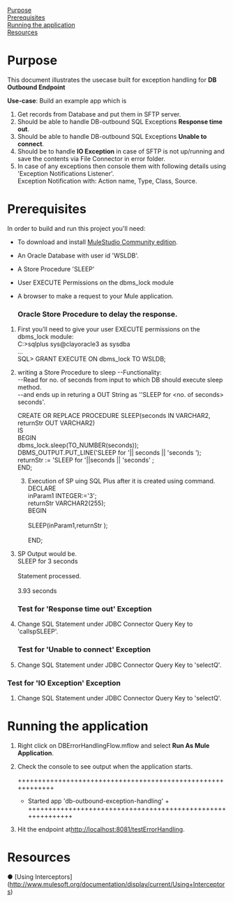 [Purpose](#purpose)  
[Prerequisites](#prerequisites)  
[Running the application](#running-the-application)  
[Resources](#resources)

Purpose
===========

This document illustrates the usecase built for exception handling for **DB Outbound Endpoint**



**Use-case**: 
Build an example app which is 

1. Get records from Database and put them in SFTP server.
2. Should be able to handle DB-outbound SQL Exceptions **Response time out**.
3. Should be able to handle DB-outbound SQL Exceptions **Unable to connect**.
4. Should be to  handle **IO Exception** in case of SFTP is not up/running and save the contents via File Connector in error folder.
5. In case of any exceptions then console them with following details using 'Exception Notifications Listener'.
  <br />Exception Notification with: Action name, Type, Class, Source.


Prerequisites
===============

In order to build and run this project you'll need:  

* To download and install [MuleStudio Community edition](http://www.mulesoft.org/download-mule-esb-community-edition).
* An Oracle Database with user id 'WSLDB'.
* A Store Procedure 'SLEEP'
* User EXECUTE Permissions on the dbms_lock module
* A browser to make a request to your Mule application.


	### Oracle Store Procedure	to delay the response.

1. First you’ll need to give your user EXECUTE permissions on the dbms_lock module: <br />
C:\>sqlplus sys@clayoracle3 as sysdba <br />
... <br />
SQL> GRANT EXECUTE ON dbms_lock TO WSLDB; <br />

2. writing a Store Procedure to sleep
--Functionality:  <br />
	--Read for no. of seconds from input to which DB should execute sleep method. <br />
	--and ends up in returing a OUT String as ''SLEEP for <no. of seconds> seconds'.<br />

	CREATE OR REPLACE PROCEDURE SLEEP(seconds IN VARCHAR2, returnStr OUT VARCHAR2) <br />
	IS <br />
	BEGIN <br />
	  dbms_lock.sleep(TO_NUMBER(seconds)); <br />
	  DBMS_OUTPUT.PUT_LINE('SLEEP for '|| seconds  || 'seconds '); <br />
	  returnStr := 'SLEEP for '||seconds || 'seconds' ; <br />
	END; <br />

	3. Execution of SP uing SQL Plus after it is created using command. <br />
	DECLARE <br />
		inParam1 INTEGER:='3'; <br />
		returnStr VARCHAR2(255); <br />
	BEGIN <br />
	   <br />
	  SLEEP(inParam1,returnStr ); <br />
	   <br />
	END; <br />
4. SP Output would be.  <br />
	SLEEP for 3 seconds  <br />
	 <br />
	Statement processed. <br />
	 <br />
	3.93 seconds <br />

	### Test for 'Response time out' Exception
1. Change SQL Statement under JDBC Connector Query Key to 'callspSLEEP'.

	### Test for 'Unable to connect' Exception
1. Change SQL Statement under JDBC Connector Query Key to 'selectQ'.

### Test for 'IO Exception' Exception
1. Change SQL Statement under JDBC Connector Query Key to 'selectQ'.


Running the application
=======================

1. Right click on DBErrorHandlingFlow.mflow and select **Run As Mule Application**.
2. Check the console to see output when the application starts.

	++++++++++++++++++++++++++++++++++++++++++++++++++++++++++++
	+ Started app 'db-outbound-exception-handling'		       +
	++++++++++++++++++++++++++++++++++++++++++++++++++++++++++++
	
3. Hit the endpoint at<http://localhost:8081/testErrorHandling>.
	
	
Resources
===========

● [Using Interceptors] (http://www.mulesoft.org/documentation/display/current/Using+Interceptors)


